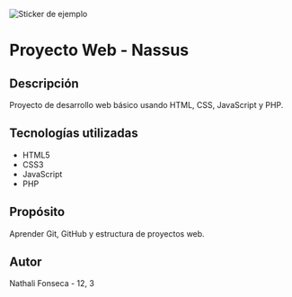 ![Sticker de ejemplo](https://pin.it/1PzTMw6Pu)

# Proyecto Web - Nassus

## Descripción
Proyecto de desarrollo web básico usando HTML, CSS, JavaScript y PHP.

## Tecnologías utilizadas
- HTML5
- CSS3
- JavaScript
- PHP

## Propósito
Aprender Git, GitHub y estructura de proyectos web.

## Autor
Nathali Fonseca - 12, 3
